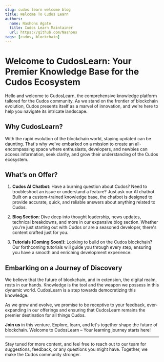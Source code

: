 ```yaml
---
slug: cudos learn welcome blog
title: Welcome To Cudos Learn
authors:
  name: Nashons Agate
  title: Cudos Learn Maintainer
  url: https://github.com/Nashons
tags: [cudos, blockchain]
---
```


# Welcome to CudosLearn: Your Premier Knowledge Base for the Cudos Ecosystem



Hello and welcome to CudosLearn, the comprehensive knowledge platform tailored for the Cudos community. As we stand on the frontier of blockchain evolution, Cudos presents itself as a marvel of innovation, and we're here to help you navigate its intricate landscape. 

## Why CudosLearn?

With the rapid evolution of the blockchain world, staying updated can be daunting. That's why we've embarked on a mission to create an all-encompassing space where enthusiasts, developers, and newbies can access information, seek clarity, and grow their understanding of the Cudos ecosystem. 

## What’s on Offer?

1. **Cudos AI Chatbot**: Have a burning question about Cudos? Need to troubleshoot an issue or understand a feature? Just ask our AI chatbot. Built on a custom-trained knowledge base, the chatbot is designed to provide accurate, quick, and reliable answers about anything related to Cudos.

2. **Blog Section**: Dive deep into thought leadership, news updates, technical breakdowns, and more in our expansive blog section. Whether you're just starting out with Cudos or are a seasoned developer, there's content crafted just for you.

3. **Tutorials (Coming Soon!)**: Looking to build on the Cudos blockchain? Our forthcoming tutorials will guide you through every step, ensuring you have a smooth and enriching development experience.

## Embarking on a Journey of Discovery

We believe that the future of blockchain, and in extension, the digital realm, rests in our hands. Knowledge is the tool and the weapon we possess in this dynamic world. CudosLearn is a step towards democratizing this knowledge.

As we grow and evolve, we promise to be receptive to your feedback, ever-expanding in our offerings and ensuring that CudosLearn remains the premier destination for all things Cudos.

**Join us** in this venture. Explore, learn, and let's together shape the future of blockchain. Welcome to CudosLearn – Your learning journey starts here!

---

Stay tuned for more content, and feel free to reach out to our team for suggestions, feedback, or any questions you might have. Together, we make the Cudos community stronger.
